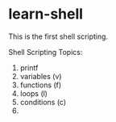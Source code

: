 # learn-shell
This is the first shell scripting.

Shell Scripting Topics:
1. printf
2. variables (v)
3. functions (f)
4. loops (l)
5. conditions (c)
6. 